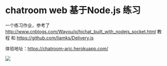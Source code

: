 # chatroom web 基于Node.js 练习        
一个练习作业，参考了
http://www.cnblogs.com/Wayou/p/hichat_built_with_nodejs_socket.html
教程
和
https://github.com/liamks/Delivery.js

体验地址：https://chatroom-aric.herokuapp.com/

![](https://codeship.com/projects/52145850-8780-0133-141a-1a052f725423/status?branch=master)



